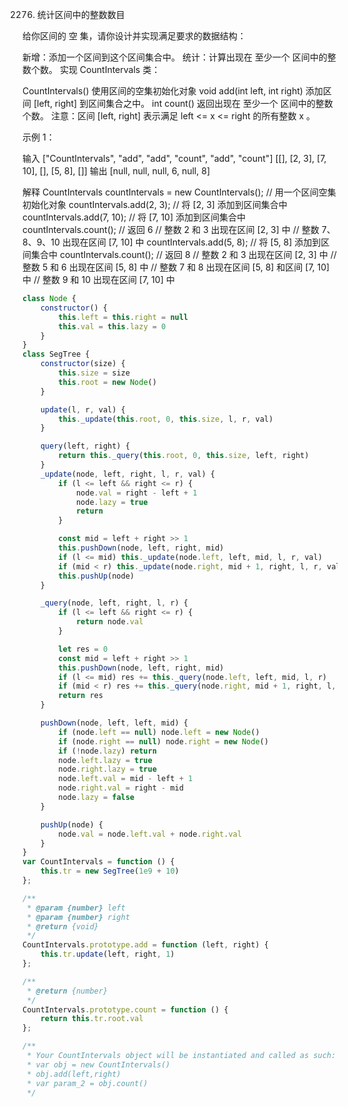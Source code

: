 2276. 统计区间中的整数数目

给你区间的 空 集，请你设计并实现满足要求的数据结构：

新增：添加一个区间到这个区间集合中。
统计：计算出现在 至少一个 区间中的整数个数。
实现 CountIntervals 类：

CountIntervals() 使用区间的空集初始化对象
void add(int left, int right) 添加区间 [left, right] 到区间集合之中。
int count() 返回出现在 至少一个 区间中的整数个数。
注意：区间 [left, right] 表示满足 left <= x <= right 的所有整数 x 。

 

示例 1：

输入
["CountIntervals", "add", "add", "count", "add", "count"]
[[], [2, 3], [7, 10], [], [5, 8], []]
输出
[null, null, null, 6, null, 8]

解释
CountIntervals countIntervals = new CountIntervals(); // 用一个区间空集初始化对象
countIntervals.add(2, 3);  // 将 [2, 3] 添加到区间集合中
countIntervals.add(7, 10); // 将 [7, 10] 添加到区间集合中
countIntervals.count();    // 返回 6
                           // 整数 2 和 3 出现在区间 [2, 3] 中
                           // 整数 7、8、9、10 出现在区间 [7, 10] 中
countIntervals.add(5, 8);  // 将 [5, 8] 添加到区间集合中
countIntervals.count();    // 返回 8
                           // 整数 2 和 3 出现在区间 [2, 3] 中
                           // 整数 5 和 6 出现在区间 [5, 8] 中
                           // 整数 7 和 8 出现在区间 [5, 8] 和区间 [7, 10] 中
                           // 整数 9 和 10 出现在区间 [7, 10] 中
```js
class Node {
    constructor() {
        this.left = this.right = null
        this.val = this.lazy = 0
    }
}
class SegTree {
    constructor(size) {
        this.size = size
        this.root = new Node()
    }

    update(l, r, val) {
        this._update(this.root, 0, this.size, l, r, val)
    }

    query(left, right) {
        return this._query(this.root, 0, this.size, left, right)
    }
    _update(node, left, right, l, r, val) {
        if (l <= left && right <= r) {
            node.val = right - left + 1
            node.lazy = true
            return
        }

        const mid = left + right >> 1
        this.pushDown(node, left, right, mid)
        if (l <= mid) this._update(node.left, left, mid, l, r, val)
        if (mid < r) this._update(node.right, mid + 1, right, l, r, val)
        this.pushUp(node)
    }

    _query(node, left, right, l, r) {
        if (l <= left && right <= r) {
            return node.val
        }

        let res = 0
        const mid = left + right >> 1
        this.pushDown(node, left, right, mid)
        if (l <= mid) res += this._query(node.left, left, mid, l, r)
        if (mid < r) res += this._query(node.right, mid + 1, right, l, r)
        return res
    }

    pushDown(node, left, left, mid) {
        if (node.left == null) node.left = new Node()
        if (node.right == null) node.right = new Node()
        if (!node.lazy) return
        node.left.lazy = true
        node.right.lazy = true
        node.left.val = mid - left + 1
        node.right.val = right - mid
        node.lazy = false
    }

    pushUp(node) {
        node.val = node.left.val + node.right.val
    }
}
var CountIntervals = function () {
    this.tr = new SegTree(1e9 + 10)
};

/** 
 * @param {number} left 
 * @param {number} right
 * @return {void}
 */
CountIntervals.prototype.add = function (left, right) {
    this.tr.update(left, right, 1)
};

/**
 * @return {number}
 */
CountIntervals.prototype.count = function () {
    return this.tr.root.val
};

/**
 * Your CountIntervals object will be instantiated and called as such:
 * var obj = new CountIntervals()
 * obj.add(left,right)
 * var param_2 = obj.count()
 */